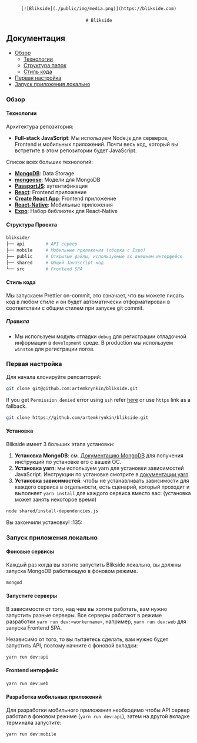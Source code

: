 <div align="center">

    [![Blikside](./public/img/media.png)](https://blikside.com)
    
    # Blikside
    
</div>



## Документация
- [Обзор](#обзор)
    - [Технологии](#технологии)
    - [Структура папок](#структура-папок)
    - [Стиль кода](#стиль-кода)
- [Первая настройка](#первая-настройка)
- [Запуск приложения локально](#запуск-приложения-локально)


### Обзор

#### Технологии

Архитектура репозитория:

- **Full-stack JavaScript**: Мы используем Node.js для серверов, Frontend и мобильных приложений. Почти весь код, который вы встретите в этом репозитории будет JavaScript.

Список всех больших технологий:

- [**MongoDB**](https://www.mongodb.com/): Data Storage
- [**mongoose**](https://mongoosejs.com/): Модели для MongoDB
- [**PassportJS**](http://www.passportjs.org): аутентификация
- [**React**](https://facebook.github.io/react/): Frontend приложение
- [**Create React App**](https://facebook.github.io/create-react-app/): Frontend приложение
- [**React-Native**](https://facebook.github.io/react-native/): Мобильные приложения
- [**Expo**](https://expo.io/): Набор библиотек для React-Native

#### Структура Проекта

```sh
blikside/
├── api        # API сервер
├── mobile     # Мобильные приложения (сборка с Expo)
├── public     # Открытые файлы, используемые во внешнем интерфейсе
├── shared     # Общий JavaScript код
└── src        # Frontend SPA
```

#### Стиль кода

Мы запускаем Prettier on-commit, это означает, что вы можете писать код в любом стиле и он будет автоматически отформатирован в соответствии с общим стилем при запуске git commit.

##### Правила
- Мы используем модуль отладки `debug` для регистрации отладочной информации в `development` среде. В production мы используем `winston` для регистрации логов.


### Первая настройка

Для начала клонируйте репозиторий:
```sh
git clone git@github.com:artemkrynkin/blikside.git
```
 If you get `Permission denied` error using `ssh` refer [here](https://help.github.com/articles/error-permission-denied-publickey/)
or use `https` link as a fallback.
```sh
git clone https://github.com/artemkrynkin/blikside.git
```

#### Установка

Blikside имеет 3 больших этапа установки:

1. **Установка MongoDB**: см. [Документацию MongoDB](https://docs.mongodb.com/guides/server/install/) для получения инструкций по установке его с вашей ОС.
2. **Установка yarn**: мы используем yarn для установки зависимостей JavaScript. Инструкции по установке смотрите в [документации yarn](https://yarnpkg.com/en/docs/install).
3. **Установка зависимостей**: чтобы не устанавливать зависимости для каждого сервиса в отдельности, есть сценарий, который проходит и выполняет `yarn install` для каждого сервиса вместо вас: (установка может занять некоторое время)
```sh
node shared/install-dependencies.js
```

Вы закончили установку! :135:

### Запуск приложения локально

#### Фоновые сервисы

Каждый раз когда вы хотите запустить Blikside локально, вы должны запуска MongoDB работающую в фоновом режиме.

```sh
mongod
```

#### Запустите серверы

В зависимости от того, над чем вы хотите работать, вам нужно запустить разные серверы. Все серверы работают в режиме разработки `yarn run dev:<workername>`, например, `yarn run dev:web` для запуска Frontend SPA.

Независимо от того, то вы пытаетесь сделать, вам нужно будет запустить API, поэтому начните с фоновой вкладки:
```sh
yarn run dev:api
```

#### Frontend интерфейс
```sh
yarn run dev:web
```

#### Разработка мобильных приложений

Для разработки мобильного приложения необходимо чтобы API сервер работал в фоновом режиме (`yarn run dev:api`), затем на другой вкладке терминала запустите:
```sh
yarn run dev:mobile
```
